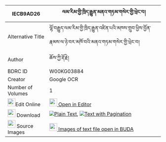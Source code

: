 |IECB9AD26|ལམ་རིམ་གྱི་ཁྲིད་རྒྱུན་མནའ་གཏམ་གསེར་གྱི་ཕྲེང་བ། 
| --- | --- 
|Alternative Title |ལྷོ་བརྒྱུད་ལམ་རིམ་གྱི་ཁྲིད་རྒྱུན་འཛིན་པའི་མཁས་གྲུབ་ཕྱིས་བྱོན་རྣམས་ལ་ཉེ་བར་མཁོ་བའི་མནའ་གཏམ་གསེར་གྱི་ཕྲེང་བ།
|Author| ཆོས་ཀྱི་རྡོ་རྗེ།
|BDRC ID | W00KG03884
|Creator | Google OCR
|Number of Volumes| 1
|<img width="25" src="https://img.icons8.com/color/25/000000/edit-property.png">Edit Online| [<img width="25" src="https://avatars.githubusercontent.com/u/45091458?s=200&v=4"> Open in Editor](http://editor.openpecha.org/IECB9AD26)
|<img width="25" src="https://img.icons8.com/fluent/48/000000/download-2.png"/>  Download | [![](https://img.icons8.com/color/20/000000/txt.png)Plain Text](https://github.com/Openpecha/IECB9AD26/releases/download/v1/lamrim_gyi_tri_gyun_na_tam_ser_plain_IECB9AD26.zip), [![](https://img.icons8.com/color/20/000000/txt.png)Text with Pagination](https://github.com/Openpecha/IECB9AD26/releases/download/v1/lamrim_gyi_tri_gyun_na_tam_ser_pages_IECB9AD26.zip)
|<img width="25" src="https://img.icons8.com/plasticine/100/000000/pictures-folder.png"/>  Source Images | [<img width="25" src="https://library.bdrc.io/icons/BUDA-small.svg"> Images of text file open in BUDA](https://library.bdrc.io/show/bdr:W00KG03884)